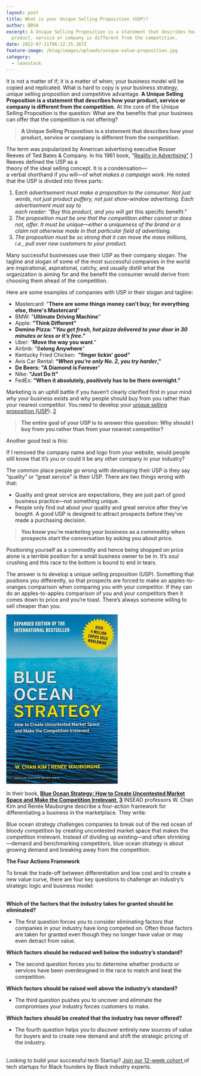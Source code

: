 ```yaml
---
layout: post
title: What is your Unique Selling Proposition (USP)?
author: BBVA
excerpt: A Unique Selling Proposition is a statement that describes how your
  product, service or company is different from the competition.
date: 2022-07-21T06:12:25.367Z
feature-image: /blog/images/uploads/unique-value-proposition.jpg
category:
  - leanstack
---
```

It is not a matter of if; it is a matter of when; your business model will be copied and replicated. What is hard to copy is your business strategy, unique selling proposition and competitive advantage. **A Unique Selling Proposition is a statement that describes how your product, service or company is different from the competition.** At the core of the Unique Selling Proposition is the question: What are the benefits that your business can offer that the competition is not offering?

> **A Unique Selling Proposition is a statement that describes how your product, service or company is different from the competition.** 

The term was popularized by American advertising executive Rosser Reeves of Ted Bates & Company. In his 1961 book, "[Reality in Advertising"](https://www.goodreads.com/book/show/4548848-reality-in-advertising) [1](https://www.goodreads.com/book/show/4548848-reality-in-advertising) Reeves defined the USP as a theory of the ideal selling concept. It is a condensation—a verbal shorthand if you will—of *what makes a campaign work*. He noted that the USP is divided into three parts:

1. E*ach advertisement must make a proposition to the consumer. Not just words, not just product puffery, not just show-window advertising. Each advertisement must say to each reader: “Buy* this *product, and you will get* this specific benefit."
2. *The proposition must be one that the competition either cannot or does not, offer. It must be unique—either a uniqueness of the brand or a claim not otherwise made in that particular field of advertising.*
3. *The proposition must be so strong that it can move the mass millions, i.e., pull over new customers to your product.*

Many successful businesses use their USP as their company slogan. The tagline and slogan of some of the most successful companies in the world are inspirational, aspirational, catchy, and usually distill what the organization is aiming for and the benefit the consumer would derive from choosing them ahead of the competition.

Here are some examples of companies with USP in their slogan and tagline:

* Mastercard: "**There are some things money can't buy; for everything else, there's Mastercard**"
* BMW: "**Ultimate Driving Machine**" 
* Apple: **"Think Different"**
* **Domino Pizza: "*You get fresh, hot pizza delivered to your door in 30 minutes or less or it’s free."***
* Uber: “**Move the way you want**.”
* Airbnb: "B**elong Anywhere**"
* Kentucky Fried Chicken:  **"finger lickin' good"**
* Avis Car Rental: **“*When you're only No. 2, you try harder*,”** 
* **De Beers: "A Diamond is Forever**"
* Nike: **"Just Do It"**
* FedEx: **“When it absolutely, positively has to be there overnight.”**

Marketing is an uphill battle if you haven’t clearly clarified first in your mind why your business exists and why people should buy from you rather than your nearest competitor. You need to develop your [unique selling proposition (USP](https://successwise.com/book/)). [2](https://successwise.com/book/)

> **The entire goal of your USP is to answer this question: Why should I buy from you rather than from your nearest competitor?**

Another good test is this:

<!--StartFragment-->

If I removed the company name and logo from your website, would people still know that it’s you or could it be any other company in your industry?

The common place people go wrong with developing their USP is they say “quality” or “great service” is their USP. There are two things wrong with that:

* Quality and great service are expectations, they are just part of good business practice—not something unique.
* People only find out about your quality and great service after they’ve bought. A good USP is designed to attract prospects before they’ve made a purchasing decision.

> **You know you’re marketing your business as a commodity when prospects start the conversation by asking you about price.**

Positioning yourself as a commodity and hence being shopped on price alone is a terrible position for a small business owner to be in. It’s soul crushing and this race to the bottom is bound to end in tears.

The answer is to develop a unique selling proposition (USP). Something that positions you differently, so that prospects are forced to make an apples-to-oranges comparison when comparing you with your competitor. If they can do an apples-to-apples comparison of you and your competitors then it comes down to price and you’re toast. There’s always someone willing to sell cheaper than you.

![blue ocean strategy](/blog/images/uploads/blue-ocean-strategy.jpg)

In their book, **[Blue Ocean Strategy: How to Create Uncontested Market Space and Make the Competition Irrelevant](https://www.blueoceanstrategy.com/what-is-blue-ocean-strategy/), [3](https://www.blueoceanstrategy.com/what-is-blue-ocean-strategy/)** INSEAD professors W. Chan Kim and Renée Mauborgne describe a four-action framework for differentiating a business in the marketplace. They write:

Blue ocean strategy challenges companies to break out of the red ocean of bloody competition by creating uncontested market space that makes the competition irrelevant. Instead of dividing up existing—and often shrinking—demand and benchmarking competitors, blue ocean strategy is about growing demand and breaking away from the competition.

**The Four Actions Framework**

To break the trade-off between differentiation and low cost and to create a new value curve, there are four key questions to challenge an industry’s strategic logic and business model:

**\
Which of the factors that the industry takes for granted should be eliminated?**

* The first question forces you to consider eliminating factors that companies in your industry have long competed on. Often those factors are taken for granted even though they no longer have value or may even detract from value.

**Which factors should be reduced well below the industry’s standard?**

* The second question forces you to determine whether products or services have been overdesigned in the race to match and beat the competition.

**Which factors should be raised well above the industry’s standard?**

* The third question pushes you to uncover and eliminate the compromises your industry forces customers to make.

**Which factors should be created that the industry has never offered?**

* The fourth question helps you to discover entirely new sources of value for buyers and to create new demand and shift the strategic pricing of the industry.

\
Looking to build your successful tech Startup? [Join our 12-week cohort ](https://blackventures.org/accelerator.html)of tech startups for Black founders by Black industry experts.